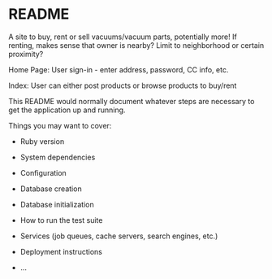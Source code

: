 # README

A site to buy, rent or sell vacuums/vacuum parts, potentially more! If renting, makes sense that owner is nearby? Limit to neighborhood or certain proximity?

Home Page:
User sign-in - enter address, password, CC info, etc.

Index:
User can either post products or browse products to buy/rent




This README would normally document whatever steps are necessary to get the
application up and running.

Things you may want to cover:

* Ruby version

* System dependencies

* Configuration

* Database creation

* Database initialization

* How to run the test suite

* Services (job queues, cache servers, search engines, etc.)

* Deployment instructions

* ...
